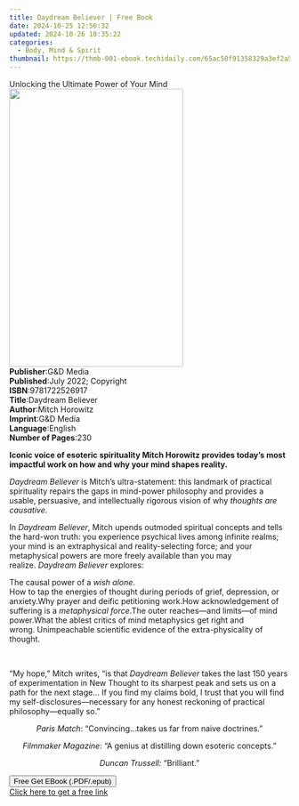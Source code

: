 ```yaml
---
title: Daydream Believer | Free Book
date: 2024-10-25 12:56:32
updated: 2024-10-26 10:35:22
categories:
  - Body, Mind & Spirit
thumbnail: https://thmb-001-ebook.techidaily.com/65ac50f91358329a3ef2a507a963e51f3deeb94eb3a9c32fac03d9bbd735a951.jpg
---
```

<main id="book-container">
  <div class="flex flex-col">
    <div class="book-brief flex-1 py-6 px-4 sm:p-6 md:py-10 md:px-8">
      <!-- brief-->
      <div class="book-brief-main">
        Unlocking the Ultimate Power of Your Mind
      </div>
    </div>
    <div
      class="book-meta-info flex-1 grid gap-4 col-start-1 col-end-3 row-start-1 sm:mb-6 sm:grid-cols-4 lg:gap-6 lg:col-start-2 lg:row-end-6 lg:row-span-6 lg:mb-0"
    >
      <div
        class="book-meta-info-left place-content-center mt-4 p-4 text-sm leading-6 col-start-2 col-span-2 dark:text-slate-400"
      >
        <img
          class="w-full h-500 object-cover rounded-lg sm:h-255 sm:col-span-2 lg:col-span-full"
          src="https://img-001-ebook.techidaily.com/8ba8f518645cb1ac0a70649e55bd843a8f41a03c7bddac2c55649ff189a2267b.jpg"
          alt=""
          width="312"
          height="500"
        />
      </div>
      <div
        class="book-meta-info-right mt-2 col-start-1 row-start-2 col-span-3 self-center"
      >
        <!-- meta data  -->
        <div class="flex flex-col px-4 md:px-8">
          <div class="flex-1">
            <strong>Publisher</strong>:<span class="px-2">G&amp;D Media</span>
          </div>
          <div class="flex-1">
            <strong>Published</strong>:<span class="px-2"
              >July 2022; Copyright</span
            >
          </div>
          <div class="flex-1">
            <strong>ISBN</strong>:<span class="px-2">9781722526917</span>
          </div>
          <div class="flex-1">
            <strong>Title</strong>:<span class="px-2">Daydream Believer</span>
          </div>
          <div class="flex-1">
            <strong>Author</strong>:<span class="px-2">Mitch Horowitz</span>
          </div>
          <div class="flex-1">
            <strong>Imprint</strong>:<span class="px-2">G&amp;D Media</span>
          </div>
          <div class="flex-1">
            <strong>Language</strong>:<span class="px-2">English</span>
          </div>
          <div class="flex-1">
            <strong>Number of Pages</strong>:<span class="px-2">230</span>
          </div>
        </div>
      </div>
    </div>
    <div class="book-description flex-1 py-6 px-4 sm:p-6 md:py-10 md:px-8">
      <div class="book-description-main">
        <div accordion-content="" id="description">
          <p class="MsoNormal">
            <b
              >Iconic voice of esoteric spirituality Mitch Horowitz provides
              today’s&nbsp;</b
            ><b>most impactful work on how and why your mind shapes reality.</b>
          </p>
          <p class="MsoNormal">
            <i>Daydream Believer</i>&nbsp;is Mitch’s ultra-statement: this
            landmark of practical spirituality repairs the gaps in mind-power
            philosophy and provides a usable, persuasive, and intellectually
            rigorous vision of why&nbsp;<i>thoughts are causative.&nbsp;</i
            >&nbsp;&nbsp;
          </p>
          <p class="MsoNormal">
            In&nbsp;<i>Daydream Believer</i>, Mitch upends outmoded spiritual
            concepts and tells the hard-won truth: you experience psychical
            lives among infinite realms; your mind is an extraphysical and
            reality-selecting force; and your metaphysical powers are more
            freely available than you may realize.&nbsp;<i>Daydream Believer</i
            >&nbsp;explores:
          </p>
          <p class="MsoNormal"></p>
          The causal power of a&nbsp;<i>wish alone</i>.&nbsp;<br />How to tap
          the energies of thought during periods of grief, depression, or
          anxiety.Why prayer and deific petitioning work.How acknowledgement of
          suffering is a&nbsp;<i>metaphysical force</i>.The outer reaches—and
          limits—of mind power.What the ablest critics of mind metaphysics get
          right and wrong.&nbsp;Unimpeachable scientific evidence of the
          extra-physicality of thought. &nbsp;&nbsp;
          <p class="MsoNormal"><br /></p>
          <p class="MsoNormal">
            “My hope,” Mitch writes, “is that&nbsp;<i>Daydream Believer</i
            >&nbsp;takes the last 150 years of experimentation in New Thought to
            its sharpest peak and sets us on a path for the next stage…&nbsp;If
            you find my claims bold, I trust that you will find my
            self-disclosures—necessary for any honest reckoning of practical
            philosophy—equally so.”&nbsp;&nbsp;
          </p>
          <p align="center" class="MsoNormal">
            <i>Paris Match</i>: “Convincing…takes us far from naive doctrines.”
          </p>
          <p align="center" class="MsoNormal">
            <i>Filmmaker Magazine</i>: “A genius at distilling down esoteric
            concepts.”
          </p>
          <p align="center" class="MsoNormal">
            <i>Duncan Trussell:</i>&nbsp;“Brilliant.”
          </p>
        </div>
        <div class="accordion-fader"></div>
      </div>
    </div>
    <div class="book-excerpts flex-1 py-6 px-4 sm:p-6 md:py-10 md:px-8"></div>
    <div
      class="book-about-author flex-1 py-6 px-4 sm:p-6 md:py-10 md:px-8"
    ></div>
    <div class="book-free-get flex-1 py-6 px-4 sm:p-6 md:py-10 md:px-8">
      <button
        id="btn-free-get"
        class="bg-blue-500 hover:bg-blue-700 text-white font-bold py-2 px-4 rounded"
      >
        Free Get EBook (.PDF/.epub)
      </button>
      <div id="countdown-display" class="px-2 text-lg mt-2"></div>
      <a
        id="free-link"
        class="hidden bg-blue-500 hover:bg-blue-700 text-white font-bold py-2 px-4 rounded"
        href="https://www.ebooks.com/en-us/book/210339952/daydream-believer/mitch-horowitz/"
        target="_blank"
        >Click here to get a free link</a
      >
    </div>
    <script>
      let countdownTime = 0;
      let countdownInterval = null;
      document
        .getElementById('btn-free-get')
        .addEventListener('click', startCountdown);
      function startCountdown() {
        countdownTime = new Date().getTime() + 60000 * 3;
        countdownInterval = setInterval(updateCountdown, 1000);
        document.getElementById('btn-free-get').disabled = true;
        document
          .getElementById('btn-free-get')
          .classList.add('bg-gray-500', 'cursor-not-allowed');
      }
      function updateCountdown() {
        let currentTime = new Date().getTime();
        let timeLeft = countdownTime - currentTime;
        let secondsLeft = Math.floor(timeLeft / 1000);
        document.getElementById('countdown-display').innerHTML =
          `Remaining time: ${secondsLeft} seconds.`;
        if (secondsLeft <= 0) {
          clearInterval(countdownInterval);
          document.getElementById('btn-free-get').classList.add('hidden');
          document.getElementById('free-link').classList.remove('hidden');
          document.getElementById('countdown-display').innerHTML = '';
        }
      }
    </script>
  </div>
</main>

